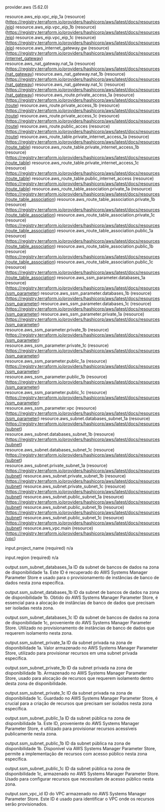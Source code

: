



provider.aws (5.62.0)




resource.aws_eip.vpc_eip_1a (resource) (https://registry.terraform.io/providers/hashicorp/aws/latest/docs/resources/eip)
resource.aws_eip.vpc_eip_1b (resource) (https://registry.terraform.io/providers/hashicorp/aws/latest/docs/resources/eip)
resource.aws_eip.vpc_eip_1c (resource) (https://registry.terraform.io/providers/hashicorp/aws/latest/docs/resources/eip)
resource.aws_internet_gateway.gw (resource) (https://registry.terraform.io/providers/hashicorp/aws/latest/docs/resources/internet_gateway)    
resource.aws_nat_gateway.nat_1a (resource) (https://registry.terraform.io/providers/hashicorp/aws/latest/docs/resources/nat_gateway)
resource.aws_nat_gateway.nat_1b (resource) (https://registry.terraform.io/providers/hashicorp/aws/latest/docs/resources/nat_gateway)
resource.aws_nat_gateway.nat_1c (resource) (https://registry.terraform.io/providers/hashicorp/aws/latest/docs/resources/nat_gateway)
resource.aws_route.private_access_1a (resource) (https://registry.terraform.io/providers/hashicorp/aws/latest/docs/resources/route)
resource.aws_route.private_access_1b (resource) (https://registry.terraform.io/providers/hashicorp/aws/latest/docs/resources/route)
resource.aws_route.private_access_1c (resource) (https://registry.terraform.io/providers/hashicorp/aws/latest/docs/resources/route)
resource.aws_route.public_acces (resource) (https://registry.terraform.io/providers/hashicorp/aws/latest/docs/resources/route)
resource.aws_route_table.private_internet_access_1a (resource) (https://registry.terraform.io/providers/hashicorp/aws/latest/docs/resources/route_table)
resource.aws_route_table.private_internet_access_1b (resource) (https://registry.terraform.io/providers/hashicorp/aws/latest/docs/resources/route_table)
resource.aws_route_table.private_internet_access_1c (resource) (https://registry.terraform.io/providers/hashicorp/aws/latest/docs/resources/route_table)
resource.aws_route_table.public_internet_access (resource) (https://registry.terraform.io/providers/hashicorp/aws/latest/docs/resources/route_table)
resource.aws_route_table_association.private_1a (resource) (https://registry.terraform.io/providers/hashicorp/aws/latest/docs/resources/route_table_association)
resource.aws_route_table_association.private_1b (resource) (https://registry.terraform.io/providers/hashicorp/aws/latest/docs/resources/route_table_association)
resource.aws_route_table_association.private_1c (resource) (https://registry.terraform.io/providers/hashicorp/aws/latest/docs/resources/route_table_association)
resource.aws_route_table_association.public_1a (resource) (https://registry.terraform.io/providers/hashicorp/aws/latest/docs/resources/route_table_association)
resource.aws_route_table_association.public_1b (resource) (https://registry.terraform.io/providers/hashicorp/aws/latest/docs/resources/route_table_association)
resource.aws_route_table_association.public_1c (resource) (https://registry.terraform.io/providers/hashicorp/aws/latest/docs/resources/route_table_association)
resource.aws_ssm_parameter.databases_1a (resource) (https://registry.terraform.io/providers/hashicorp/aws/latest/docs/resources/ssm_parameter)
resource.aws_ssm_parameter.databases_1b (resource) (https://registry.terraform.io/providers/hashicorp/aws/latest/docs/resources/ssm_parameter)
resource.aws_ssm_parameter.databases_1c (resource) (https://registry.terraform.io/providers/hashicorp/aws/latest/docs/resources/ssm_parameter)
resource.aws_ssm_parameter.private_1a (resource) (https://registry.terraform.io/providers/hashicorp/aws/latest/docs/resources/ssm_parameter)  
resource.aws_ssm_parameter.private_1b (resource) (https://registry.terraform.io/providers/hashicorp/aws/latest/docs/resources/ssm_parameter)  
resource.aws_ssm_parameter.private_1c (resource) (https://registry.terraform.io/providers/hashicorp/aws/latest/docs/resources/ssm_parameter)  
resource.aws_ssm_parameter.public_1a (resource) (https://registry.terraform.io/providers/hashicorp/aws/latest/docs/resources/ssm_parameter)   
resource.aws_ssm_parameter.public_1b (resource) (https://registry.terraform.io/providers/hashicorp/aws/latest/docs/resources/ssm_parameter)   
resource.aws_ssm_parameter.public_1c (resource) (https://registry.terraform.io/providers/hashicorp/aws/latest/docs/resources/ssm_parameter)   
resource.aws_ssm_parameter.vpc (resource) (https://registry.terraform.io/providers/hashicorp/aws/latest/docs/resources/ssm_parameter)
resource.aws_subnet.databases_subnet_1a (resource) (https://registry.terraform.io/providers/hashicorp/aws/latest/docs/resources/subnet)       
resource.aws_subnet.databases_subnet_1b (resource) (https://registry.terraform.io/providers/hashicorp/aws/latest/docs/resources/subnet)       
resource.aws_subnet.databases_subnet_1c (resource) (https://registry.terraform.io/providers/hashicorp/aws/latest/docs/resources/subnet)       
resource.aws_subnet.private_subnet_1a (resource) (https://registry.terraform.io/providers/hashicorp/aws/latest/docs/resources/subnet)
resource.aws_subnet.private_subnet_1b (resource) (https://registry.terraform.io/providers/hashicorp/aws/latest/docs/resources/subnet)
resource.aws_subnet.private_subnet_1c (resource) (https://registry.terraform.io/providers/hashicorp/aws/latest/docs/resources/subnet)
resource.aws_subnet.public_subnet_1a (resource) (https://registry.terraform.io/providers/hashicorp/aws/latest/docs/resources/subnet)
resource.aws_subnet.public_subnet_1b (resource) (https://registry.terraform.io/providers/hashicorp/aws/latest/docs/resources/subnet)
resource.aws_subnet.public_subnet_1c (resource) (https://registry.terraform.io/providers/hashicorp/aws/latest/docs/resources/subnet)
resource.aws_vpc.main (resource) (https://registry.terraform.io/providers/hashicorp/aws/latest/docs/resources/vpc)


input.project_name (required)
n/a

input.region (required)
n/a


output.ssm_subnet_databases_1a
ID da subnet de bancos de dados na zona de disponibilidade 1a. Este ID é recuperado do AWS Systems Manager Parameter Store e usado para o provisionamento de instâncias de banco de dados nesta zona específica.

output.ssm_subnet_databases_1b
ID da subnet de bancos de dados na zona de disponibilidade 1b. Obtido do AWS Systems Manager Parameter Store, é essencial para a alocação de instâncias de banco de dados que precisam ser isoladas nesta zona.

output.ssm_subnet_databases_1c
ID da subnet de bancos de dados na zona de disponibilidade 1c, proveniente do AWS Systems Manager Parameter Store. Utilizado no provisionamento de instâncias de banco de dados que requerem isolamento nesta zona.

output.ssm_subnet_private_1a
ID da subnet privada na zona de disponibilidade 1a. Valor armazenado no AWS Systems Manager Parameter Store, utilizado para provisionar recursos em uma subnet privada específica.

output.ssm_subnet_private_1b
ID da subnet privada na zona de disponibilidade 1b. Armazenado no AWS Systems Manager Parameter Store, usado para alocação de recursos que requerem isolamento dentro desta zona de disponibilidade.

output.ssm_subnet_private_1c
ID da subnet privada na zona de disponibilidade 1c. Guardado no AWS Systems Manager Parameter Store, é crucial para a criação de recursos que precisam ser isolados nesta zona específica.

output.ssm_subnet_public_1a
ID da subnet pública na zona de disponibilidade 1a. Este ID, proveniente do AWS Systems Manager Parameter Store, é utilizado para provisionar recursos acessíveis publicamente nesta zona.

output.ssm_subnet_public_1b
ID da subnet pública na zona de disponibilidade 1b. Disponível via AWS Systems Manager Parameter Store, permite a implementação de recursos com acesso público nesta zona específica.

output.ssm_subnet_public_1c
ID da subnet pública na zona de disponibilidade 1c, armazenado no AWS Systems Manager Parameter Store. Usado para configurar recursos que necessitam de acesso público nesta zona.

output.ssm_vpc_id
ID do VPC armazenado no AWS Systems Manager Parameter Store. Este ID é usado para identificar o VPC onde os recursos serão provisionados.   